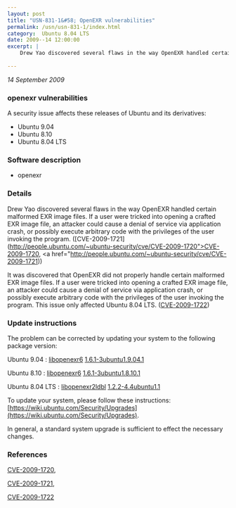 ```yaml
---
layout: post
title: "USN-831-1&#58; OpenEXR vulnerabilities"
permalink: /usn/usn-831-1/index.html
category:  Ubuntu 8.04 LTS
date: 2009--14 12:00:00
excerpt: |
    Drew Yao discovered several flaws in the way OpenEXR handled certain malformed EXR image files. If a user were tricked into opening a crafted EXR image file, an attacker could cause a denial of service via application crash, or possibly execute arbitrary code with the privileges of the user invoking the program. ([CVE-2009-1721](http://people.ubuntu.com/~ubuntu-security/cve/CVE-2009-1720">CVE-2009-1720</a>, <a href="http://people.ubuntu.com/~ubuntu-security/cve/CVE-2009-1721))
    
--- 
```

 
 

*14 September 2009*

### openexr vulnerabilities

A security issue affects these releases of Ubuntu and its derivatives:

* Ubuntu 9.04
* Ubuntu 8.10
* Ubuntu 8.04 LTS

### Software description

* openexr 

### Details

Drew Yao discovered several flaws in the way OpenEXR handled certain malformed EXR image files. If a user were tricked into opening a crafted EXR image file, an attacker could cause a denial of service via application crash, or possibly execute arbitrary code with the privileges of the user invoking the program. ([CVE-2009-1721](http://people.ubuntu.com/~ubuntu-security/cve/CVE-2009-1720">CVE-2009-1720</a>, <a href="http://people.ubuntu.com/~ubuntu-security/cve/CVE-2009-1721))

It was discovered that OpenEXR did not properly handle certain malformed EXR image files. If a user were tricked into opening a crafted EXR image file, an attacker could cause a denial of service via application crash, or possibly execute arbitrary code with the privileges of the user invoking the program. This issue only affected Ubuntu 8.04 LTS. ([CVE-2009-1722](http://people.ubuntu.com/~ubuntu-security/cve/CVE-2009-1722)) 

### Update instructions

The problem can be corrected by updating your system to the following package version:

Ubuntu 9.04
 : [libopenexr6](https://launchpad.net/ubuntu/+source/openexr) <span> [1.6.1-3ubuntu1.9.04.1](https://launchpad.net/ubuntu/+source/openexr/1.6.1-3ubuntu1.9.04.1) </span> 

Ubuntu 8.10
 : [libopenexr6](https://launchpad.net/ubuntu/+source/openexr) <span> [1.6.1-3ubuntu1.8.10.1](https://launchpad.net/ubuntu/+source/openexr/1.6.1-3ubuntu1.8.10.1) </span> 

Ubuntu 8.04 LTS
 : [libopenexr2ldbl](https://launchpad.net/ubuntu/+source/openexr) <span> [1.2.2-4.4ubuntu1.1](https://launchpad.net/ubuntu/+source/openexr/1.2.2-4.4ubuntu1.1) </span> 

To update your system, please follow these instructions: [https://wiki.ubuntu.com/Security/Upgrades](https://wiki.ubuntu.com/Security/Upgrades).

In general, a standard system upgrade is sufficient to effect the necessary changes. 

### References

 
 [CVE-2009-1720](http://people.ubuntu.com/~ubuntu-security/cve/CVE-2009-1720), 

 [CVE-2009-1721](http://people.ubuntu.com/~ubuntu-security/cve/CVE-2009-1721), 

 [CVE-2009-1722](http://people.ubuntu.com/~ubuntu-security/cve/CVE-2009-1722)
 

